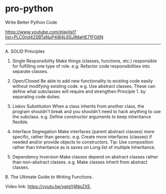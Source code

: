 # pro-python

Write Better Python Code

https://www.youtube.com/playlist?list=PLC0nd42SBTaNuP4iB4L6SJlMaHE71FG6N

---------------

A. SOLID Principles

1. Single Responsibility
    Make things (classes, functions, etc.) responsible for fulfilling one type of role.
        e.g. Refactor code responsibilities into separate classes.

2. Open/Closed
    Be able to add new functionality to existing code easily without modifying existing code.
        e.g. Use abstract classes. These can define what subclasses will require and strengthen Principle 1. by separating code duties.

3. Liskov Substitution
    When a class inherits from another class, the program shouldn't break and you shouldn't need to hack anything to use the subclass.
        e.g. Define constructor arguments to keep inheritance flexible.

4. Interface Segregation
     Make interfaces (parent abstract classes) more specific, rather than generic.
        e.g. Create more interfaces (classes) if needed and/or provide objects to constructors.
        Tip: Use composition rather than Inheritance as is saves on Long list of multiple Inheritance.

5. Dependency Inversion
    Make classes depend on abstract classes rather than non-abstract classes.
        e.g. Make classes inherit from abstract classes.


B. The Ultimate Guide to Writing Functions.

Video link: https://youtu.be/yatgY4NpZXE.
